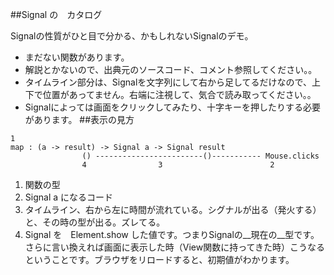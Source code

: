##Signal の　カタログ

Signalの性質がひと目で分かる、かもしれないSignalのデモ。


* まだない関数があります。
* 解説とかないので、出典元のソースコード、コメント参照してください。。
* タイムライン部分は、Signalを文字列にして右から足してるだけなので、上下で位置があってません。右端に注視して、気合で読み取ってください。。
* Signalによっては画面をクリックしてみたり、十字キーを押したりする必要があります。
##表示の見方

```
1
map : (a -> result) -> Signal a -> Signal result
                () ------------------------()----------- Mouse.clicks
                4                3                        2
```

 1. 関数の型
 2. Signal a になるコード
 3. タイムライン、右から左に時間が流れている。シグナルが出る（発火する）と、その時の型が出る。ズレてる。
 4. Signal を　Element.show した値です。つまりSignalの__現在の__型です。さらに言い換えれば画面に表示した時（View関数に持ってきた時）こうなるということです。ブラウザをリロードすると、初期値がわかります。  




